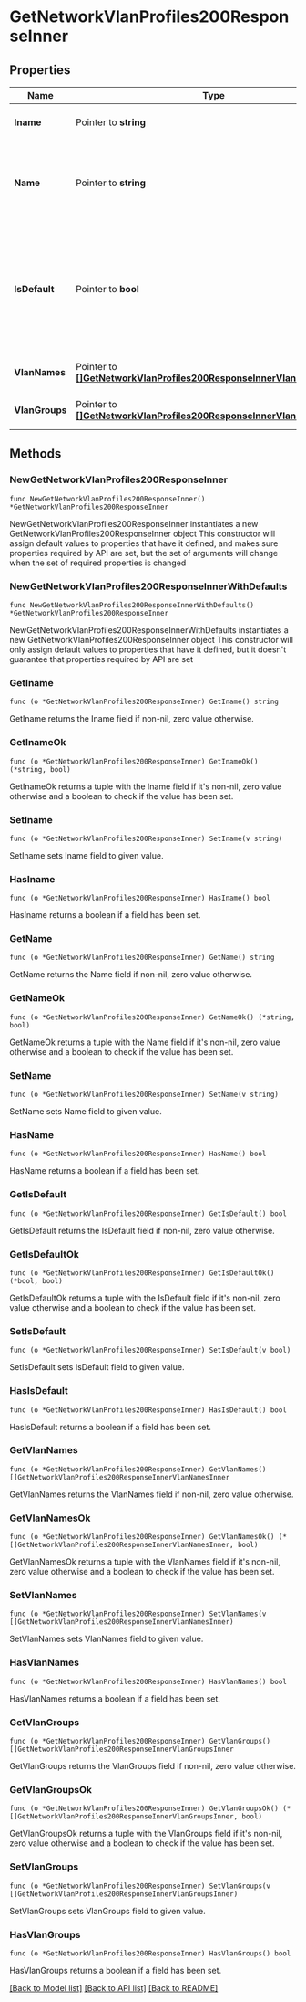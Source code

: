 # GetNetworkVlanProfiles200ResponseInner

## Properties

Name | Type | Description | Notes
------------ | ------------- | ------------- | -------------
**Iname** | Pointer to **string** | IName of the VLAN profile | [optional] 
**Name** | Pointer to **string** | Name of the profile, string length must be from 1 to 255 characters | [optional] 
**IsDefault** | Pointer to **bool** | Boolean indicating the default VLAN Profile for any device that does not have a profile explicitly assigned | [optional] 
**VlanNames** | Pointer to [**[]GetNetworkVlanProfiles200ResponseInnerVlanNamesInner**](GetNetworkVlanProfiles200ResponseInnerVlanNamesInner.md) | An array of named VLANs | [optional] 
**VlanGroups** | Pointer to [**[]GetNetworkVlanProfiles200ResponseInnerVlanGroupsInner**](GetNetworkVlanProfiles200ResponseInnerVlanGroupsInner.md) | An array of named VLANs | [optional] 

## Methods

### NewGetNetworkVlanProfiles200ResponseInner

`func NewGetNetworkVlanProfiles200ResponseInner() *GetNetworkVlanProfiles200ResponseInner`

NewGetNetworkVlanProfiles200ResponseInner instantiates a new GetNetworkVlanProfiles200ResponseInner object
This constructor will assign default values to properties that have it defined,
and makes sure properties required by API are set, but the set of arguments
will change when the set of required properties is changed

### NewGetNetworkVlanProfiles200ResponseInnerWithDefaults

`func NewGetNetworkVlanProfiles200ResponseInnerWithDefaults() *GetNetworkVlanProfiles200ResponseInner`

NewGetNetworkVlanProfiles200ResponseInnerWithDefaults instantiates a new GetNetworkVlanProfiles200ResponseInner object
This constructor will only assign default values to properties that have it defined,
but it doesn't guarantee that properties required by API are set

### GetIname

`func (o *GetNetworkVlanProfiles200ResponseInner) GetIname() string`

GetIname returns the Iname field if non-nil, zero value otherwise.

### GetInameOk

`func (o *GetNetworkVlanProfiles200ResponseInner) GetInameOk() (*string, bool)`

GetInameOk returns a tuple with the Iname field if it's non-nil, zero value otherwise
and a boolean to check if the value has been set.

### SetIname

`func (o *GetNetworkVlanProfiles200ResponseInner) SetIname(v string)`

SetIname sets Iname field to given value.

### HasIname

`func (o *GetNetworkVlanProfiles200ResponseInner) HasIname() bool`

HasIname returns a boolean if a field has been set.

### GetName

`func (o *GetNetworkVlanProfiles200ResponseInner) GetName() string`

GetName returns the Name field if non-nil, zero value otherwise.

### GetNameOk

`func (o *GetNetworkVlanProfiles200ResponseInner) GetNameOk() (*string, bool)`

GetNameOk returns a tuple with the Name field if it's non-nil, zero value otherwise
and a boolean to check if the value has been set.

### SetName

`func (o *GetNetworkVlanProfiles200ResponseInner) SetName(v string)`

SetName sets Name field to given value.

### HasName

`func (o *GetNetworkVlanProfiles200ResponseInner) HasName() bool`

HasName returns a boolean if a field has been set.

### GetIsDefault

`func (o *GetNetworkVlanProfiles200ResponseInner) GetIsDefault() bool`

GetIsDefault returns the IsDefault field if non-nil, zero value otherwise.

### GetIsDefaultOk

`func (o *GetNetworkVlanProfiles200ResponseInner) GetIsDefaultOk() (*bool, bool)`

GetIsDefaultOk returns a tuple with the IsDefault field if it's non-nil, zero value otherwise
and a boolean to check if the value has been set.

### SetIsDefault

`func (o *GetNetworkVlanProfiles200ResponseInner) SetIsDefault(v bool)`

SetIsDefault sets IsDefault field to given value.

### HasIsDefault

`func (o *GetNetworkVlanProfiles200ResponseInner) HasIsDefault() bool`

HasIsDefault returns a boolean if a field has been set.

### GetVlanNames

`func (o *GetNetworkVlanProfiles200ResponseInner) GetVlanNames() []GetNetworkVlanProfiles200ResponseInnerVlanNamesInner`

GetVlanNames returns the VlanNames field if non-nil, zero value otherwise.

### GetVlanNamesOk

`func (o *GetNetworkVlanProfiles200ResponseInner) GetVlanNamesOk() (*[]GetNetworkVlanProfiles200ResponseInnerVlanNamesInner, bool)`

GetVlanNamesOk returns a tuple with the VlanNames field if it's non-nil, zero value otherwise
and a boolean to check if the value has been set.

### SetVlanNames

`func (o *GetNetworkVlanProfiles200ResponseInner) SetVlanNames(v []GetNetworkVlanProfiles200ResponseInnerVlanNamesInner)`

SetVlanNames sets VlanNames field to given value.

### HasVlanNames

`func (o *GetNetworkVlanProfiles200ResponseInner) HasVlanNames() bool`

HasVlanNames returns a boolean if a field has been set.

### GetVlanGroups

`func (o *GetNetworkVlanProfiles200ResponseInner) GetVlanGroups() []GetNetworkVlanProfiles200ResponseInnerVlanGroupsInner`

GetVlanGroups returns the VlanGroups field if non-nil, zero value otherwise.

### GetVlanGroupsOk

`func (o *GetNetworkVlanProfiles200ResponseInner) GetVlanGroupsOk() (*[]GetNetworkVlanProfiles200ResponseInnerVlanGroupsInner, bool)`

GetVlanGroupsOk returns a tuple with the VlanGroups field if it's non-nil, zero value otherwise
and a boolean to check if the value has been set.

### SetVlanGroups

`func (o *GetNetworkVlanProfiles200ResponseInner) SetVlanGroups(v []GetNetworkVlanProfiles200ResponseInnerVlanGroupsInner)`

SetVlanGroups sets VlanGroups field to given value.

### HasVlanGroups

`func (o *GetNetworkVlanProfiles200ResponseInner) HasVlanGroups() bool`

HasVlanGroups returns a boolean if a field has been set.


[[Back to Model list]](../README.md#documentation-for-models) [[Back to API list]](../README.md#documentation-for-api-endpoints) [[Back to README]](../README.md)


